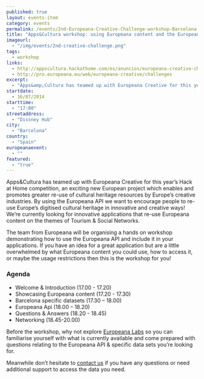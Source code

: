```yaml
---
published: true
layout: events-item
category: events
permalink: /events/2nd-Europeana-Creative-Challenge-workshop-Barcelona
title: "Apps&Cultura workshop: using Europeana content and the Europeana API"
imageurl: 
  - "/img/events/2nd-creative-challenge.png"
tags: 
  - workshop
links:
  - http://appscultura.hackathome.com/es/anuncios/europeana-creative-challenge/
  - http://pro.europeana.eu/web/europeana-creative/challenges
excerpt:
  - "Apps&amp;Cultura has teamed up with Europeana Creative for this year’s Hack at Home competition and the second round of the Europeana Creative Challenges. In this workshop the team from Europeana will be organising a hands on workshop demonstrating how to use the Europeana API and include it into your applications."
startdate:
  - 16/07/2014
starttime:
  - "17:00"
streetaddress:
  - "Dissney Hub"
city:
  - "Barcelona"
country:
  - "Spain"
europeanaevent:
  - ""
featured:
  - "true"
---
```


Apps&Cultura has teamed up with Europeana Creative for this year’s Hack at Home competition, an exciting new European project which enables and promotes greater re-use of cultural heritage resources by Europe’s creative industries.  By using the Europeana API we want to encourage people to re-use Europe’s digitised cultural heritage in innovative and creative ways! We’re currently looking for innovative applications that re-use Europeana content on the themes of Tourism & Social Networks.

The team from Europeana will be organising a hands on workshop demonstrating how to use the Europeana API and include it in your applications. If you have an idea for a great application but are a little overwhelmed by what Europeana content you could use, how to access it, or maybe the usage restrictions then this is the workshop for you!

### Agenda
- Welcome & Introduction (17.00 - 17.20)
- Showcasing Europeana content (17.20 - 17.30)
- Barcelona specific datasets (17.30 – 18.00)
- Europeana Api (18.00 – 18.20)
- Questions & Answers (18.20 - 18.45)
- Networking (18.45-20.00)

Before the workshop, why not explore [Europeana Labs](/) so you can familiarise yourself with what is currently available and come prepared with questions relating to the Europeana API & specific data sets you’re looking for. 

Meanwhile don’t hesitate to [contact us](/support/contact/) if you have any questions or need additional support to access the data you need.

